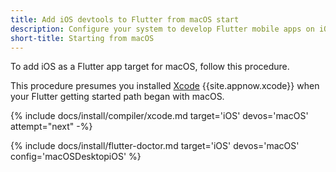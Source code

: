 ```yaml
---
title: Add iOS devtools to Flutter from macOS start
description: Configure your system to develop Flutter mobile apps on iOS.
short-title: Starting from macOS
---
```


To add iOS as a Flutter app target for macOS, follow this procedure.

This procedure presumes you installed [Xcode][] {{site.appnow.xcode}}
when your Flutter getting started path began with macOS.

{% include docs/install/compiler/xcode.md target='iOS' devos='macOS' attempt="next" -%}

{% include docs/install/flutter-doctor.md target='iOS' devos='macOS' config='macOSDesktopiOS' %}

[Xcode]: {{site.apple-dev}}/xcode/
